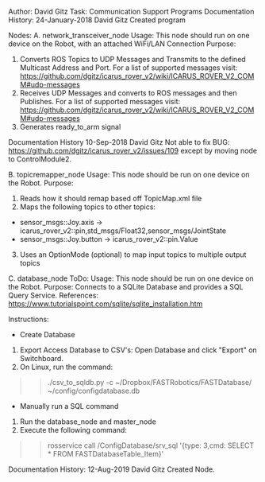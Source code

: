 Author: David Gitz
Task: Communication
Support Programs
Documentation History:
24-January-2018 David Gitz
Created program

Nodes:
A. network_transceiver_node
Usage: This node should run on one device on the Robot, with an attached WiFi/LAN Connection
Purpose:
1. Converts ROS Topics to UDP Messages and Transmits to the defined Multicast Address and Port.  For a list of supported messages visit: 
https://github.com/dgitz/icarus_rover_v2/wiki/ICARUS_ROVER_V2_COMM#udp-messages
2. Receives UDP Messages and converts to ROS messages and then Publishes.  For a list of supported messages visit:
https://github.com/dgitz/icarus_rover_v2/wiki/ICARUS_ROVER_V2_COMM#udp-messages
3. Generates ready_to_arm signal

Documentation History
10-Sep-2018 David Gitz
Not able to fix BUG: https://github.com/dgitz/icarus_rover_v2/issues/109 except by moving node to ControlModule2.

B. topicremapper_node
Usage: This node should be run on one device on the Robot.
Purpose:
1. Reads how it should remap based off TopicMap.xml file
2. Maps the following topics to other topics:
 * sensor_msgs::Joy.axis -> icarus_rover_v2::pin,std_msgs/Float32,sensor_msgs/JointState 
 * sensor_msgs::Joy.button -> icarus_rover_v2::pin.Value
3. Uses an OptionMode (optional) to map input topics to multiple output topics

C. database_node
ToDo:
Usage: This node should be run on one device on the Robot.
Purpose:  Connects to a SQLite Database and provides a SQL Query Service.
References:
https://www.tutorialspoint.com/sqlite/sqlite_installation.htm

Instructions:
* Create Database
1. Export Access Database to CSV's:  Open Database and click "Export" on Switchboard.
2. On Linux, run the command:
  >>./csv_to_sqldb.py -c ~/Dropbox/FASTRobotics/FASTDatabase/ ~/config/configdatabase.db

* Manually run a SQL command
1. Run the database_node and master_node
2. Execute the following command:
  >>rosservice call /ConfigDatabase/srv_sql '{type: 3,cmd: SELECT * FROM FASTDatabaseTable_Item}'

Documentation History:
12-Aug-2019 David Gitz
Created Node.
